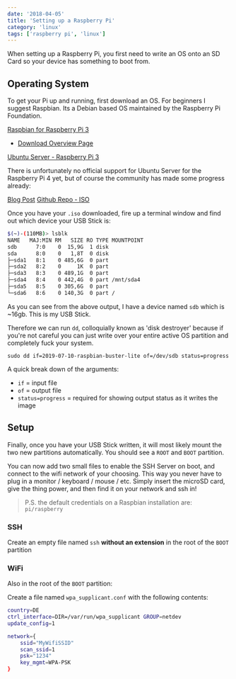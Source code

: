 ```yaml
---
date: '2018-04-05'
title: 'Setting up a Raspberry Pi'
category: 'linux'
tags: ['raspberry pi', 'linux']
---
```


When setting up a Raspberry Pi, you first need to write an OS onto an SD Card so your device has something to boot from.

## Operating System

To get your Pi up and running, first download an OS. For beginners I suggest Raspbian. Its a Debian based OS maintained by the Raspberry Pi Foundation.

[Raspbian for Raspberry Pi 3](https://downloads.raspberrypi.org/raspbian_lite_latest)

- [Download Overview Page](https://www.raspberrypi.org/downloads/raspbian/)

[Ubuntu Server - Raspberry Pi 3](http://cdimage.ubuntu.com/releases/bionic/release/ubuntu-18.04.3-preinstalled-server-arm64+raspi3.img.xz)

There is unfortunately no official support for Ubuntu Server for the Raspberry Pi 4 yet, but of course the community has made some progress already:

[Blog Post](https://jamesachambers.com/raspberry-pi-4-ubuntu-server-desktop-18-04-3-image-unofficial/) [Github Repo - ISO](https://github.com/TheRemote/Ubuntu-Server-raspi4-unofficial/releases)

Once you have your `.iso` downloaded, fire up a terminal window and find out which device your USB Stick is:

```bash
$(~)-(110MB)> lsblk
NAME   MAJ:MIN RM   SIZE RO TYPE MOUNTPOINT
sdb    	 7:0    0  15,9G  1 disk
sda      8:0    0   1,8T  0 disk
├─sda1   8:1    0 485,6G  0 part
├─sda2   8:2    0     1K  0 part
├─sda3   8:3    0 489,1G  0 part
├─sda4   8:4    0 442,4G  0 part /mnt/sda4
├─sda5   8:5    0 305,6G  0 part
└─sda6   8:6    0 140,3G  0 part /
```

As you can see from the above output, I have a device named `sdb` which is ~16gb. This is my USB Stick.

Therefore we can run `dd`, colloquially known as 'disk destroyer' because if you're not careful you can just write over your entire active OS partition and completely fuck your system.

```
sudo dd if=2019-07-10-raspbian-buster-lite of=/dev/sdb status=progress
```

A quick break down of the arguments:

- `if` = input file
- `of` = output file
- `status=progress` = required for showing output status as it writes the image

## Setup

Finally, once you have your USB Stick written, it will most likely mount the two new partitions automatically. You should see a `ROOT` and `BOOT` partition.

You can now add two small files to enable the SSH Server on boot, and connect to the wifi network of your choosing. This way you never have to plug in a monitor / keyboard / mouse / etc. Simply insert the microSD card, give the thing power, and then find it on your network and ssh in!

> P.S. the default credentials on a Raspbian installation are: `pi/raspberry`

### SSH

Create an empty file named `ssh` **without an extension** in the root of the <code>BOOT</code> partition

### WiFi

Also in the root of the `BOOT` partition:

Create a file named `wpa_supplicant.conf` with the following contents:

```bash
country=DE
ctrl_interface=DIR=/var/run/wpa_supplicant GROUP=netdev
update_config=1

network={
	ssid="MyWifiSSID"
	scan_ssid=1
	psk="1234"
	key_mgmt=WPA-PSK
}
```
